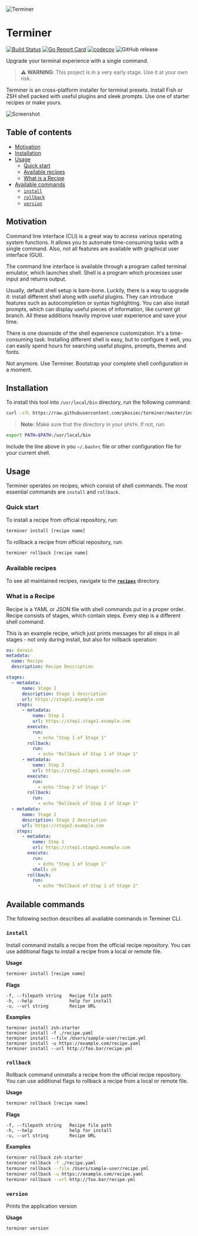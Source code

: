![Terminer](./assets/logo.png)

# Terminer

[![Build Status](https://github.com/pkosiec/terminer/actions/workflows/branch.yaml/badge.svg)](https://github.com/pkosiec/mongo-seeding/actions) [![Go Report Card](https://goreportcard.com/badge/github.com/pkosiec/terminer)](https://goreportcard.com/report/github.com/pkosiec/terminer) [![codecov](https://codecov.io/gh/pkosiec/terminer/branch/master/graph/badge.svg)](https://codecov.io/gh/pkosiec/terminer) ![GitHub release](https://img.shields.io/github/release/pkosiec/terminer.svg)

Upgrade your terminal experience with a single command.

> **:warning: WARNING**: This project is in a very early stage. Use it at your own risk.

Terminer is an cross-platform installer for terminal presets. Install Fish or ZSH shell packed with useful plugins and sleek prompts. Use one of starter recipes or make yours.

![Screenshot](./assets/screenshot.png)

## Table of contents

- [Motivation](#motivation)
- [Installation](#installation)
- [Usage](#usage)
  - [Quick start](#quick-start)
  - [Available recipes](#available-recipes)
  - [What is a Recipe](#what-is-a-recipe)
- [Available commands](#available-commands)
  - [`install`](#install)
  - [`rollback`](#rollback)
  - [`version`](#version)

## Motivation

Command line interface (CLI) is a great way to access various operating system functions. It allows you to automate time-consuming tasks with a single command. Also, not all features are available with graphical user interface (GUI).

The command line interface is available through a program called terminal emulator, which launches shell. Shell is a program which processes user input and returns output.

Usually, default shell setup is bare-bone. Luckily, there is a way to upgrade it: install different shell along with useful plugins. They can introduce features such as autocompletion or syntax highlighting. You can also install prompts, which can display useful pieces of information, like current git branch. All these additions heavily improve user experience and save your time.

There is one downside of the shell experience customization. It's a time-consuming task. Installing different shell is easy, but to configure it well, you can easily spend hours for searching useful plugins, prompts, themes and fonts.

Not anymore. Use Terminer. Bootstrap your complete shell configuration in a moment.

## Installation

To install this tool into `/usr/local/bin` directory, run the following command:

```bash
curl -sfL https://raw.githubusercontent.com/pkosiec/terminer/master/install.sh | sh -s -- -b /usr/local/bin
```


> **Note:** Make sure that the directory in your `$PATH`. If not, run:
```bash
export PATH=$PATH:/usr/local/bin
```

Include the line above in you `~/.bashrc` file or other configuration file for your current shell.

## Usage

Terminer operates on recipes, which consist of shell commands.
The most essential commands are `install` and `rollback`.

### Quick start

To install a recipe from official repository, run:

```bash
terminer install [recipe name]
```

To rollback a recipe from official repository, run:

```bash
terminer rollback [recipe name]
```

### Available recipes

To see all maintained recipes, navigate to the [**`recipes`**](./recipes) directory.

### What is a Recipe

Recipe is a YAML or JSON file with shell commands put in a proper order. Recipe consists of stages, which contain steps. Every step is a different shell command.

This is an example recipe, which just prints messages for all steps in all stages - not only during install, but also for rollback operation:

```yaml
os: darwin
metadata:
  name: Recipe
  description: Recipe Description

stages:
  - metadata:
      name: Stage 1
      description: Stage 1 description
      url: https://stage1.example.com
    steps:
      - metadata:
          name: Step 1
          url: https://step1.stage1.example.com
        execute:
          run:
            - echo "Step 1 of Stage 1"
        rollback:
          run:
            - echo "Rollback of Step 1 of Stage 1"
      - metadata:
          name: Step 2
          url: https://step2.stage1.example.com
        execute:
          run:
            - echo "Step 2 of Stage 1"
        rollback:
          run:
            - echo "Rollback of Step 2 of Stage 1"
  - metadata:
      name: Stage 2
      description: Stage 2 description
      url: https://stage2.example.com
    steps:
      - metadata:
          name: Step 1
          url: https://step1.stage2.example.com
        execute:
          run:
            - echo "Step 1 of Stage 1"
          shell: sh
        rollback:
          run:
            - echo "Rollback of Step 1 of Stage 2"
```

## Available commands

The following section describes all available commands in Terminer CLI.

### `install`

Install command installs a recipe from the official recipe repository. You can use additional flags to install a recipe from a local or remote file.

**Usage**

```bash
terminer install [recipe name]
```

**Flags**

```
-f, --filepath string   Recipe file path
-h, --help              help for install
-u, --url string        Recipe URL
```

**Examples**

```
terminer install zsh-starter
terminer install -f ./recipe.yaml
terminer install --file /Users/sample-user/recipe.yml
terminer install -u https://example.com/recipe.yaml
terminer install --url http://foo.bar/recipe.yml
```

### `rollback`

Rollback command uninstalls a recipe from the official recipe repository. You can use additional flags to rollback a recipe from a local or remote file.

**Usage**

```bash
terminer rollback [recipe name]
```

**Flags**

```
-f, --filepath string   Recipe file path
-h, --help              help for install
-u, --url string        Recipe URL
```

**Examples**

```bash
terminer rollback zsh-starter
terminer rollback -f ./recipe.yaml
terminer rollback --file /Users/sample-user/recipe.yml
terminer rollback -u https://example.com/recipe.yaml
terminer rollback --url http://foo.bar/recipe.yml
```

### `version`

Prints the application version

**Usage**

```bash
terminer version
```
